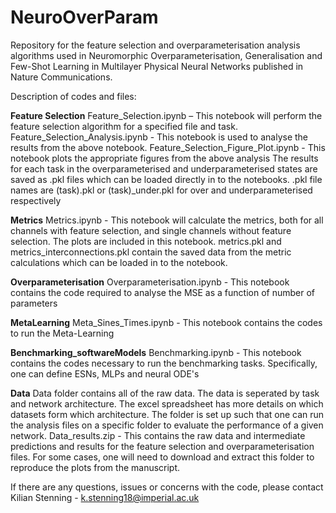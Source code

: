 # NeuroOverParam
Repository for the feature selection and overparameterisation analysis algorithms used in Neuromorphic Overparameterisation, Generalisation and Few-Shot Learning in Multilayer Physical Neural Networks published in Nature Communications.

Description of codes and files:

**Feature Selection**
Feature_Selection.ipynb – This notebook will perform the feature selection algorithm for a specified file and task.
Feature_Selection_Analysis.ipynb - This notebook is used to analyse the results from the above notebook.
Feature_Selection_Figure_Plot.ipynb - This notebook plots the appropriate figures from the above analysis
The results for each task in the overparameterised and underparameterised states are saved as .pkl files which can be loaded directly in to the notebooks. 
.pkl file names are (task).pkl or (task)_under.pkl for over and underparameterised respectively

**Metrics**
Metrics.ipynb - This notebook will calculate the metrics, both for all channels with feature selection, and single channels without feature selection.
The plots are included in this notebook. 
metrics.pkl and metrics_interconnections.pkl contain the saved data from the metric calculations which can be loaded in to the notebook. 

**Overparameterisation**
Overparameterisation.ipynb - This notebook contains the code required to analyse the MSE as a function of number of parameters

**MetaLearning**
Meta_Sines_Times.ipynb - This notebook contains the codes to run the Meta-Learning

**Benchmarking_softwareModels**
Benchmarking.ipynb - This notebook contains the codes necessary to run the benchmarking tasks. Specifically, one can define ESNs, MLPs and neural ODE's

**Data** 
Data folder contains all of the raw data. The data is seperated by task and network architecture. The excel spreadsheet has more details on which datasets form which architecture.
The folder is set up such that one can run the analysis files on a specific folder to evaluate the performance of a given network.
Data_results.zip - This contains the raw data and intermediate predictions and results for the feature selection and overparameterisation files. For some cases, one will need to download and extract this folder to reproduce the plots from the manuscript.

If there are any questions, issues or concerns with the code, please contact Kilian Stenning - k.stenning18@imperial.ac.uk
